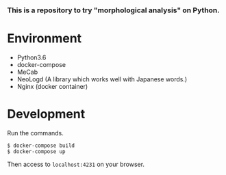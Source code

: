 ### This is a repository to try "morphological analysis" on Python.

# Environment
* Python3.6
* docker-compose
* MeCab
* NeoLogd (A library which works well with Japanese words.)
* Nginx (docker container)

# Development

Run the commands.

```
$ docker-compose build
$ docker-compose up
```

Then access to `localhost:4231` on your browser.
